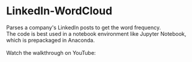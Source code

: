 # LinkedIn-WordCloud
Parses a company's LinkedIn posts to get the word frequency.
<br/>
The code is best used in a notebook environment like Jupyter Notebook, which is prepackaged in Anaconda.
<br/>
</br>
Watch the walkthrough on YouTube:
